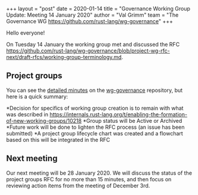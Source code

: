 +++
layout = "post"
date = 2020-01-14
title = "Governance Working Group Update: Meeting 14 January 2020"
author = "Val Grimm"
team = "The Governance WG <https://github.com/rust-lang/wg-governance>"
+++

Hello everyone! 

On Tuesday 14 January the working group met and discussed the RFC 
https://github.com/rust-lang/wg-governance/blob/project-wg-rfc-next/draft-rfcs/working-group-terminology.md.

## Project groups

You can see the [detailed minutes] on the [wg-governance] repository, but here is a quick summary: 

*Decision for specifics of working group creation is to remain with what was described in https://internals.rust-lang.org/t/enabling-the-formation-of-new-working-groups/10218
*Group status will be Active or Archived
*Future work will be done to lighten the RFC process (an issue has been submitted)
*A project group lifecycle chart was created and a flowchart based on this will be integrated in the RFC


## Next meeting

Our next meeting will be 28 January 2020. We will discuss the status of the project groups RFC for no more than 15 minutes,
and then focus on reviewing action items from the meeting of December 3rd.

[wg-governance]: https://github.com/rust-lang/wg-governance/
[detailed minutes]: https://github.com/rust-lang/wg-governance/blob/master/minutes/2020.01.14.md
[YouTube]: https://www.youtube.com/watch?v=q6us8yhDDUU&feature=youtu.be
